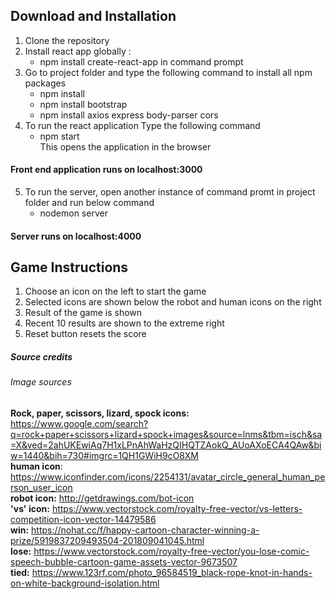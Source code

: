 ## Download and Installation
1. Clone the repository
2. Install react app globally :
   - npm install create-react-app in command prompt 
3. Go to project folder and type the following command to install all npm packages
   - npm install
   - npm install bootstrap
   - npm install axios express body-parser cors
4. To run the react application Type the following command 
   - npm start\
   This opens the application in the browser
#### Front end application runs on localhost:3000
5. To run the server, open another instance of command promt in project folder and run below command
   - nodemon server 
#### Server runs on localhost:4000

## Game Instructions
1. Choose an icon on the left to start the game
2. Selected icons are shown below the robot and human icons on the right
3. Result of the game is shown 
4. Recent 10 results are shown to the extreme right
5. Reset button resets the score
##### Source credits
###### Image sources
**Rock, paper, scissors, lizard, spock icons:** https://www.google.com/search?q=rock+paper+scissors+lizard+spock+images&source=lnms&tbm=isch&sa=X&ved=2ahUKEwiAq7H1xLPnAhWaHzQIHQTZAokQ_AUoAXoECA4QAw&biw=1440&bih=730#imgrc=1QH1GWiH9cO8XM \
**human icon**: https://www.iconfinder.com/icons/2254131/avatar_circle_general_human_person_user_icon \
**robot icon:** http://getdrawings.com/bot-icon \
**'vs' icon:** https://www.vectorstock.com/royalty-free-vector/vs-letters-competition-icon-vector-14479586 \
**win:** https://nohat.cc/f/happy-cartoon-character-winning-a-prize/5919837209493504-201809041045.html \
**lose:** https://www.vectorstock.com/royalty-free-vector/you-lose-comic-speech-bubble-cartoon-game-assets-vector-9673507 \
**tied:** https://www.123rf.com/photo_96584519_black-rope-knot-in-hands-on-white-background-isolation.html



